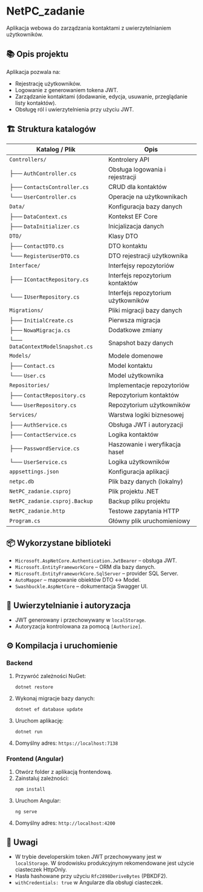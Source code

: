 # NetPC_zadanie

Aplikacja webowa do zarządzania kontaktami z uwierzytelnianiem użytkowników.

## 📚 Opis projektu

Aplikacja pozwala na:
- Rejestrację użytkowników.
- Logowanie z generowaniem tokena JWT.
- Zarządzanie kontaktami (dodawanie, edycja, usuwanie, przeglądanie listy kontaktów).
- Obsługę ról i uwierzytelnienia przy użyciu JWT.

## 🏗 Struktura katalogów

| Katalog / Plik                      | Opis                                 |
|-------------------------------------|--------------------------------------|
| `Controllers/`                      | Kontrolery API                       |
| ├── `AuthController.cs`             | Obsługa logowania i rejestracji      |
| ├── `ContactsController.cs`         | CRUD dla kontaktów                   |
| └── `UserController.cs`             | Operacje na użytkownikach            |
| `Data/`                             | Konfiguracja bazy danych             |
| ├── `DataContext.cs`                | Kontekst EF Core                     |
| ├── `DataInitializer.cs`            | Inicjalizacja danych                 |
| `DTO/`                              | Klasy DTO                            |
| ├── `ContactDTO.cs`                 | DTO kontaktu                         |
| └── `RegisterUserDTO.cs`            | DTO rejestracji użytkownika          |
| `Interface/`                        | Interfejsy repozytoriów              |
| ├── `IContactRepository.cs`         | Interfejs repozytorium kontaktów     |
| └── `IUserRepository.cs`            | Interfejs repozytorium użytkowników  |
| `Migrations/`                       | Pliki migracji bazy danych           |
| ├── `InitialCreate.cs`              | Pierwsza migracja                    |
| ├── `NowaMigracja.cs`               | Dodatkowe zmiany                     |
| └── `DataContextModelSnapshot.cs`   | Snapshot bazy danych                 |
| `Models/`                           | Modele domenowe                      |
| ├── `Contact.cs`                    | Model kontaktu                       |
| └── `User.cs`                       | Model użytkownika                    |
| `Repositories/`                     | Implementacje repozytoriów           |
| ├── `ContactRepository.cs`          | Repozytorium kontaktów               |
| └── `UserRepository.cs`             | Repozytorium użytkowników            |
| `Services/`                         | Warstwa logiki biznesowej            |
| ├── `AuthService.cs`                | Obsługa JWT i autoryzacji            |
| ├── `ContactService.cs`             | Logika kontaktów                     |
| ├── `PasswordService.cs`            | Haszowanie i weryfikacja haseł       |
| └── `UserService.cs`                | Logika użytkowników                  |
| `appsettings.json`                  | Konfiguracja aplikacji               |
| `netpc.db`                          | Plik bazy danych (lokalny)           |
| `NetPC_zadanie.csproj`             | Plik projektu .NET                   |
| `NetPC_zadanie.csproj.Backup`      | Backup pliku projektu                |
| `NetPC_zadanie.http`               | Testowe zapytania HTTP               |
| `Program.cs`                        | Główny plik uruchomieniowy           |

## 📦 Wykorzystane biblioteki

- `Microsoft.AspNetCore.Authentication.JwtBearer` – obsługa JWT.
- `Microsoft.EntityFrameworkCore` – ORM dla bazy danych.
- `Microsoft.EntityFrameworkCore.SqlServer` – provider SQL Server.
- `AutoMapper` – mapowanie obiektów DTO ↔ Model.
- `Swashbuckle.AspNetCore` – dokumentacja Swagger UI.

## 🔐 Uwierzytelnianie i autoryzacja

- JWT generowany i przechowywany w `localStorage`.
- Autoryzacja kontrolowana za pomocą `[Authorize]`.

## ⚙️ Kompilacja i uruchomienie

### Backend
1. Przywróć zależności NuGet:
    ```
    dotnet restore
    ```
2. Wykonaj migracje bazy danych:
    ```
    dotnet ef database update
    ```
3. Uruchom aplikację:
    ```
    dotnet run
    ```
4. Domyślny adres: `https://localhost:7138`

### Frontend (Angular)
1. Otwórz folder z aplikacją frontendową.
2. Zainstaluj zależności:
    ```
    npm install
    ```
3. Uruchom Angular:
    ```
    ng serve
    ```
4. Domyślny adres: `http://localhost:4200`

## 📄 Uwagi

- W trybie developerskim token JWT przechowywany jest w `localStorage`. W środowisku produkcyjnym rekomendowane jest użycie ciasteczek HttpOnly.
- Hasła hashowane przy użyciu `Rfc2898DeriveBytes` (PBKDF2).
- `withCredentials: true` w Angularze dla obsługi ciasteczek.
